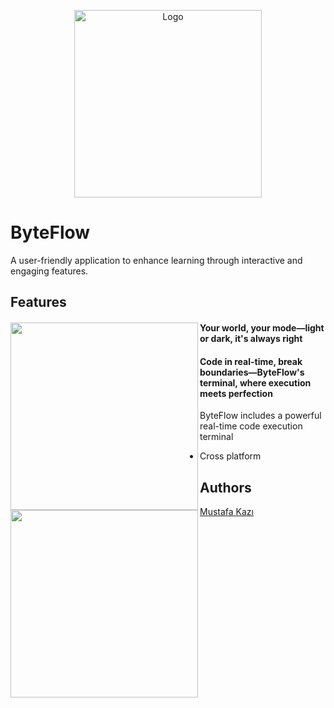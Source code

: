 
<p align="center">
  <img src="https://github.com/user-attachments/assets/216ae40d-04cb-4e56-b87e-52fd9fb9bc12" alt="Logo" width="300">
</p>


# ByteFlow

A user-friendly application to enhance learning through interactive and engaging features.  



## Features

<h4><img align="left" height="300"  src="https://github.com/user-attachments/assets/a9f73f4c-fff2-4fe6-96e8-60dd3365e938">  Your world, your mode—light or dark, it's always right
</h4>


<h4><img align="left" height="300"  src="https://github.com/user-attachments/assets/25d0367a-f7f6-4487-b233-9ac5e6dc7475">      Code in real-time, break boundaries—ByteFlow's terminal, where execution meets perfection

</h4>


ByteFlow includes a powerful real-time code execution terminal


- Cross platform


## Authors
[Mustafa Kazı](https://www.linkedin.com/in/musoftware)

